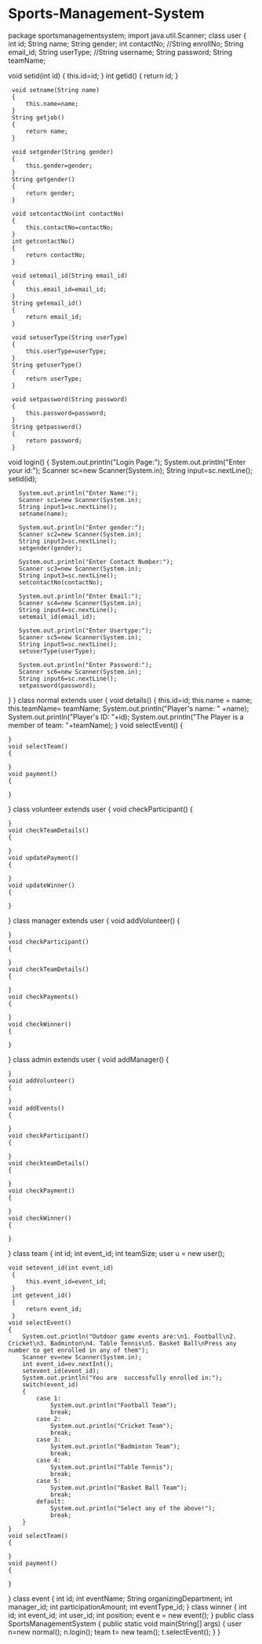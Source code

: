 # Sports-Management-System
package sportsmanagementsystem;
import java.util.Scanner;
class user
{
   int id;
   String name;
   String gender;
   int contactNo;
   //String enrollNo;
   String email_id;
   String userType;
   //String username;
   String password;
   String teamName;
   
   void setid(int id)
     {
         this.id=id;
     }
     int getid()
     {
         return id;
     }
     
     void setname(String name)
     {
         this.name=name;
     }
     String getjob()
     {
         return name;
     }
     
     void setgender(String gender)
     {
         this.gender=gender;
     }
     String getgender()
     {
         return gender;
     }
     
     void setcontactNo(int contactNo)
     {
         this.contactNo=contactNo;
     }
     int getcontactNo()
     {
         return contactNo;
     }
     
     void setemail_id(String email_id)
     {
         this.email_id=email_id;
     }
     String getemail_id()
     {
         return email_id;
     }
     
     void setuserType(String userType)
     {
         this.userType=userType;
     }
     String getuserType()
     {
         return userType;
     }
     
     void setpassword(String password)
     {
         this.password=password;
     }
     String getpassword()
     {
         return password;
     }
     
   void login()
   {
       System.out.println("Login Page:");
       System.out.println("Enter your id:");
       Scanner sc=new Scanner(System.in);
       String input=sc.nextLine();
       setid(id);
       
       System.out.println("Enter Name:");
       Scanner sc1=new Scanner(System.in);
       String input1=sc.nextLine();
       setname(name);
       
       System.out.println("Enter gender:");
       Scanner sc2=new Scanner(System.in);
       String input2=sc.nextLine();
       setgender(gender);
       
       System.out.println("Enter Contact Number:");
       Scanner sc3=new Scanner(System.in);
       String input3=sc.nextLine();
       setcontactNo(contactNo);
       
       System.out.println("Enter Email:");
       Scanner sc4=new Scanner(System.in);
       String input4=sc.nextLine();
       setemail_id(email_id);
       
       System.out.println("Enter Usertype:");
       Scanner sc5=new Scanner(System.in);
       String input5=sc.nextLine();
       setuserType(userType);
       
       System.out.println("Enter Password:");
       Scanner sc6=new Scanner(System.in);
       String input6=sc.nextLine();
       setpassword(password);
   }
}
class normal extends user
{
    void details()
    {
        this.id=id;
        this.name = name;
        this.teamName= teamName;
        System.out.println("Player's name: " +name);
        System.out.println("Player's ID: "+id);
        System.out.println("The Player is a member of team: "+teamName);
    }
    void selectEvent()
    {
        
    }
    void selectTeam()
    {
        
    }
    void payment()
    {
        
    }
}
class volunteer extends user
{
    void checkParticipant()
    {
        
    }
    void checkTeamDetails()
    {
        
    }
    void updatePayment()
    {
        
    }
    void updateWinner()
    {
        
    }
}
class manager extends user
{
    void addVolunteer()
    {
        
    }
    void checkParticipant()
    {
        
    }
    void checkTeamDetails()
    {
        
    }
    void checkPayments()
    {
        
    }
    void checkWinner()
    {
        
    }
}
class admin extends user
{
    void addManager()
    {
        
    }
    void addVolunteer()
    {
        
    }
    void addEvents()
    {
        
    }
    void checkParticipant()
    {
        
    }
    void checkteamDetails()
    {
        
    }
    void checkPayment()
    {
        
    }
    void checkWinner()
    {
        
    }
}
class team
{
    int id;
    int event_id;
    int teamSize;
    user u = new user();
    
    void setevent_id(int event_id)
     {
         this.event_id=event_id;
     }
     int getevent_id()
     {
         return event_id;
     }
    void selectEvent()
    {
        System.out.println("Outdoor game events are:\n1. Football\n2. Cricket\n3. Badminton\n4. Table Tennis\n5. Basket Ball\nPress any number to get enrolled in any of them");
        Scanner ev=new Scanner(System.in);
        int event_id=ev.nextInt();
        setevent_id(event_id);
        System.out.println("You are  successfully enrolled in:"); 
        switch(event_id)
        {
            case 1:
                System.out.println("Football Team");
                break;
            case 2:
                System.out.println("Cricket Team");
                break;
            case 3:
                System.out.println("Badminton Team");
                break;
            case 4:
                System.out.println("Table Tennis");
                break;
            case 5:
                System.out.println("Basket Ball Team");
                break;
            default:
                System.out.println("Select any of the above!");
                break; 
        }
    }
    void selectTeam()
    {
    
    }
    void payment()
    {
     
    }
}
class event
{
    int id;
    int eventName;
    String organizingDepartment;
    int manager_id;
    int participationAmount;
    int eventType_id;
}
class winner
{
    int id;
    int event_id;
    int user_id;
    int position;
    event e = new event();
}
public class SportsManagementSystem
{
    public static void main(String[] args) 
    {
       user n=new normal();
       n.login();
       team t= new team();
       t.selectEvent();
    }
}
